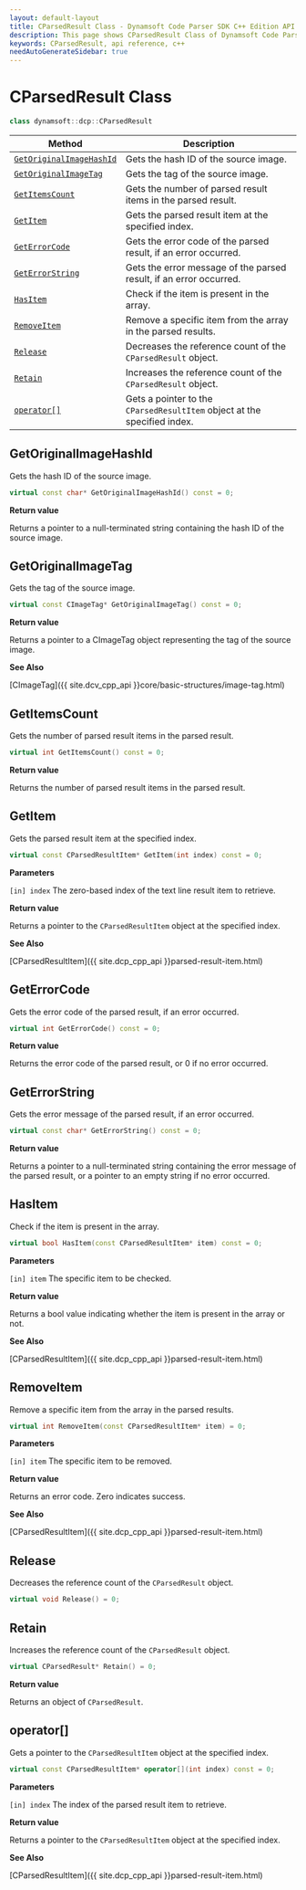 ```yaml
---
layout: default-layout
title: CParsedResult Class - Dynamsoft Code Parser SDK C++ Edition API Reference
description: This page shows CParsedResult Class of Dynamsoft Code Parser SDK C++ Edition.
keywords: CParsedResult, api reference, c++
needAutoGenerateSidebar: true
---
```



# CParsedResult Class

```cpp
class dynamsoft::dcp::CParsedResult
```

| Method               | Description |
|----------------------|-------------|
| [`GetOriginalImageHashId`](#getoriginalimagehashid) | Gets the hash ID of the source image. |
| [`GetOriginalImageTag`](#getoriginalimagetag) | Gets the tag of the source image. |
| [`GetItemsCount`](#getitemscount) | Gets the number of parsed result items in the parsed result. |
| [`GetItem`](#getitem) | Gets the parsed result item at the specified index. |
| [`GetErrorCode`](#geterrorcode) | Gets the error code of the parsed result, if an error occurred. |
| [`GetErrorString`](#geterrorstring) | Gets the error message of the parsed result, if an error occurred. |
| [`HasItem`](#hasitem) | Check if the item is present in the array. |
| [`RemoveItem`](#removeitem) | Remove a specific item from the array in the parsed results. |
| [`Release`](#release) | Decreases the reference count of the `CParsedResult` object. |
| [`Retain`](#retain) | Increases the reference count of the `CParsedResult` object. |
| [`operator[]`](#operator)           | Gets a pointer to the `CParsedResultItem` object at the specified index.|

## GetOriginalImageHashId

Gets the hash ID of the source image.

```cpp
virtual const char* GetOriginalImageHashId() const = 0;
```

**Return value**

Returns a pointer to a null-terminated string containing the hash ID of the source image.

## GetOriginalImageTag

Gets the tag of the source image.

```cpp
virtual const CImageTag* GetOriginalImageTag() const = 0;
```

**Return value**

Returns a pointer to a CImageTag object representing the tag of the source image.

**See Also**

[CImageTag]({{ site.dcv_cpp_api }}core/basic-structures/image-tag.html)

## GetItemsCount

Gets the number of parsed result items in the parsed result.

```cpp
virtual int GetItemsCount() const = 0;
```

**Return value**

Returns the number of parsed result items in the parsed result.

## GetItem

Gets the parsed result item at the specified index.

```cpp
virtual const CParsedResultItem* GetItem(int index) const = 0;
```

**Parameters**

`[in] index` The zero-based index of the text line result item to retrieve.

**Return value**

Returns a pointer to the `CParsedResultItem` object at the specified index.

**See Also**

[CParsedResultItem]({{ site.dcp_cpp_api }}parsed-result-item.html)

## GetErrorCode

Gets the error code of the parsed result, if an error occurred.

```cpp
virtual int GetErrorCode() const = 0;
```

**Return value**

Returns the error code of the parsed result, or 0 if no error occurred.

## GetErrorString

Gets the error message of the parsed result, if an error occurred.

```cpp
virtual const char* GetErrorString() const = 0;
```

**Return value**

Returns a pointer to a null-terminated string containing the error message of the parsed result, or a pointer to an empty string if no error occurred.

## HasItem

Check if the item is present in the array.

```cpp
virtual bool HasItem(const CParsedResultItem* item) const = 0;
```

**Parameters**

`[in] item` The specific item to be checked.

**Return value**

Returns a bool value indicating whether the item is present in the array or not.

**See Also**

[CParsedResultItem]({{ site.dcp_cpp_api }}parsed-result-item.html)

## RemoveItem

Remove a specific item from the array in the parsed results.

```cpp
virtual int RemoveItem(const CParsedResultItem* item) = 0;
```

**Parameters**

`[in] item` The specific item to be removed.

**Return value**

Returns an error code. Zero indicates success.

**See Also**

[CParsedResultItem]({{ site.dcp_cpp_api }}parsed-result-item.html)

## Release

Decreases the reference count of the `CParsedResult` object.

```cpp
virtual void Release() = 0;
```

## Retain

Increases the reference count of the `CParsedResult` object.

```cpp
virtual CParsedResult* Retain() = 0;
```

**Return value**

Returns an object of `CParsedResult`.

## operator[]

Gets a pointer to the `CParsedResultItem` object at the specified index.

```cpp
virtual const CParsedResultItem* operator[](int index) const = 0;
```

**Parameters**

`[in] index` The index of the parsed result item to retrieve.

**Return value**

Returns a pointer to the `CParsedResultItem` object at the specified index.

**See Also**

[CParsedResultItem]({{ site.dcp_cpp_api }}parsed-result-item.html)
